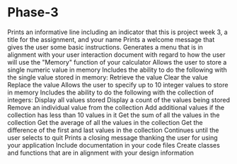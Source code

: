 # Phase-3
Prints an informative line including an indicator that this is project week 3, a title for the assignment, and your name
Prints a welcome message that gives the user some basic instructions.
Generates a menu that is in alignment with your user interaction document with regard to how the user will use the "Memory" function of your calculator
Allows the user to store a single numeric value in memory
Includes the ability to do the following with the single value stored in memory:
Retrieve the value
Clear the value
Replace the value
Allows the user to specify up to 10 integer values to store in memory
Includes the ability to do the following with the collection of integers:
Display all values stored
Display a count of the values being stored
Remove an individual value from the collection
Add additional values if the collection has less than 10 values in it
Get the sum of all the values in the collection
Get the average of all the values in the collection
Get the difference of the first and last values in the collection
Continues until the user selects to quit
Prints a closing message thanking the user for using your application
Include documentation in your code files
Create classes and functions that are in alignment with your design information
